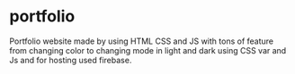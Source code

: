 # portfolio
Portfolio website made by using HTML CSS and JS with
tons of feature from changing color to changing mode in
light and dark using CSS var and Js and for hosting used
firebase.
